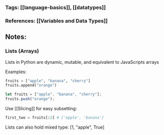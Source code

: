 ### Tags: [[language-basics]], [[datatypes]]
### References:  [[Variables and Data Types]]

## Notes:


### Lists (Arrays)

Lists in Python are dynamic, mutable, and equivalent to JavaScripts arrays

Examples:

```Python
fruits = ["apple", "banana", "cherry"]
fruits.append("orange")
```

```JavaScript
let fruits = ["apple", "banana", "cherry"];
fruits.push("orange");
```

Use [[Slicing]] for easy subsetting:

```python
first_two = fruits[:2] # ['apple', 'banana']
```

Lists can also hold mixed type: [1, "apple", True]